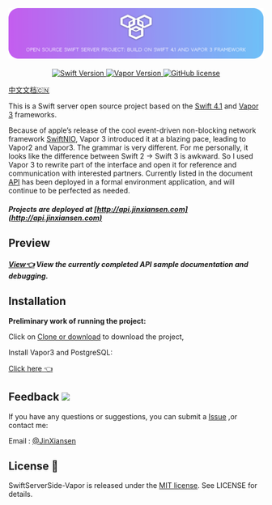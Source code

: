 
<p align="center">
    <img src="Source/icon2.png"/>
    <br>
    <br>
    <a href="http://swift.org">
        <img src="https://img.shields.io/badge/Swift-4.1-brightgreen.svg" alt="Swift Version">
    </a>
    <a href="http://vapor.codes">
        <img src="https://img.shields.io/badge/Vapor-3-F6CBCA.svg" alt="Vapor Version">
    </a>
    <a href="LICENSE">
        <img src="https://img.shields.io/badge/license-MIT-blue.svg" alt="GitHub license">
    </a>
</p>

[中文文档🇨🇳](README_CN.md)

This is a Swift server open source project based on the [Swift 4.1](https://swift.org) and [Vapor 3](http://vapor.codes) frameworks.

Because of apple’s release of the cool event-driven non-blocking network framework [SwiftNIO](https://github.com/apple/swift-nio), Vapor 3 introduced it at a blazing pace, leading to Vapor2 and Vapor3. The grammar is very different. For me personally, it looks like the difference between Swift 2 -> Swift 3 is awkward. So I used Vapor 3 to rewrite part of the interface and open it for reference and communication with interested partners.
Currently listed in the document [API](Source/API.md) has been deployed in a formal environment application, and will continue to be perfected as needed.

##### Projects are deployed at [http://api.jinxiansen.com](http://api.jinxiansen.com)

## Preview

##### [View👈](Source/API.md) View the currently completed API sample documentation and debugging.


## Installation

**Preliminary work of running the project:**

Click on [Clone or download](https://github.com/Jinxiansen/SwiftServerSide-Vapor/archive/master.zip) to download the project,

Install Vapor3 and PostgreSQL:

[Click here 👈](Source/Install.md)


## Feedback ![](Source/zz.jpg)

If you have any questions or suggestions, you can submit a [Issue](https://github.com/Jinxiansen/SwiftServerSide-Vapor/issues) ,or contact me: 

Email : [@JinXiansen](hi@jinxiansen.com)

## License 📄


SwiftServerSide-Vapor is released under the [MIT license](LICENSE). See LICENSE for details.
